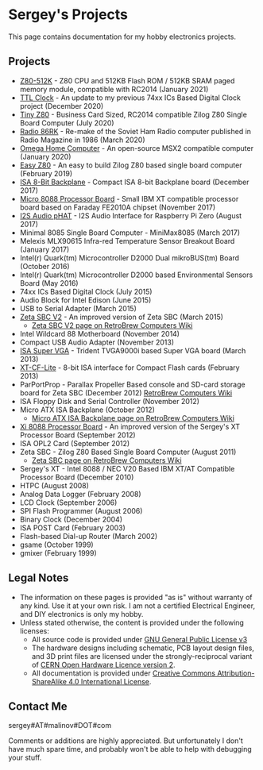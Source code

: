 # Sergey's Projects

This page contains documentation for my hobby electronics projects.

## Projects

* [Z80-512K](https://github.com/skiselev/Z80-512K) - Z80 CPU and 512KB Flash ROM / 512KB SRAM paged memory module, compatible with RC2014 (January 2021)
* [TTL Clock](https://github.com/skiselev/ttl-clock) - An update to my previous 74xx ICs Based Digital Clock project (December 2020)
* [Tiny Z80](https://github.com/skiselev/tiny_z80) - Business Card Sized, RC2014 compatible Zilog Z80 Single Board Computer (July 2020)
* [Radio 86RK](https://github.com/skiselev/radio-86rk) - Re-make of the Soviet Ham Radio computer published in Radio Magazine in 1986 (March 2020)
* [Omega Home Computer](https://github.com/skiselev/omega) - An open-source MSX2 compatible computer (January 2020)
* [Easy Z80](https://github.com/skiselev/easy_z80) - An easy to build Zilog Z80 based single board computer (February 2019)
* [ISA 8-Bit Backplane](https://github.com/skiselev/isa8_backplane) - Compact ISA 8-bit Backplane board (December 2017)
* [Micro 8088 Processor Board](https://github.com/skiselev/micro_8088) - Small IBM XT compatible processor board based on Faraday FE2010A chipset (November 2017)
* [I2S Audio pHAT](https://github.com/skiselev/i2s_audio_phat) - I2S Audio Interface for Raspberry Pi Zero (August 2017)
* Minimal 8085 Single Board Computer - MiniMax8085 (March 2017)
* Melexis MLX90615 Infra-red Temperature Sensor Breakout Board (January 2017)
* Intel(r) Quark(tm) Microcontroller D2000 Dual mikroBUS(tm) Board (October 2016)
* Intel(r) Quark(tm) Microcontroller D2000 based Environmental Sensors Board (May 2016)
* 74xx ICs Based Digital Clock (July 2015)
* Audio Block for Intel Edison (June 2015)
* USB to Serial Adapter (March 2015)
* [Zeta SBC V2](https://github.com/skiselev/zeta_sbc) - An improved version of Zeta SBC (March 2015)
  * [Zeta SBC V2 page on RetroBrew Computers Wiki](https://www.retrobrewcomputers.org/doku.php?id=boards:sbc:zetav2:start)
* Intel Wildcard 88 Motherboard (November 2014)
* Compact USB Audio Adapter (November 2013)
* [ISA Super VGA](https://github.com/skiselev/isa-super-vga) - Trident TVGA9000i based Super VGA board (March 2013)
* [XT-CF-Lite](https://github.com/skiselev/xt-cf-lite-v4) - 8-bit ISA interface for Compact Flash cards (February 2013)
* ParPortProp - Parallax Propeller Based console and SD-card storage board for Zeta SBC (December 2012) [RetroBrew Computers Wiki](https://www.retrobrewcomputers.org/doku.php?id=boards:other:parportprop:start)
* ISA Floppy Disk and Serial Controller (November 2012)
* Micro ATX ISA Backplane (October 2012)
  * [Micro ATX ISA Backplane page on RetroBrew Computers Wiki](https://www.retrobrewcomputers.org/doku.php?id=boards:isa:isa-backplane:start)
* [Xi 8088 Processor Board](https://github.com/skiselev/xi_8088) - An improved version of the Sergey's XT Processor Board (September 2012)
* ISA OPL2 Card (September 2012)
* Zeta SBC - Zilog Z80 Based Single Board Computer (August 2011)
  * [Zeta SBC page on RetroBrew Computers Wiki](https://www.retrobrewcomputers.org/doku.php?id=boards:sbc:zeta:start)
* Sergey's XT - Intel 8088 / NEC V20 Based IBM XT/AT Compatible Processor Board (December 2010)
* HTPC (August 2008)
* Analog Data Logger (February 2008)
* LCD Clock (September 2006)
* SPI Flash Programmer (August 2006)
* Binary Clock (December 2004)
* ISA POST Card (February 2003)
* Flash-based Dial-up Router (March 2002)
* gsame (October 1999)
* gmixer (February 1999)

## Legal Notes

* The information on these pages is provided "as is" without warranty of any kind. Use it at your own risk. I am not a certified Electrical Engineer, and DIY electronics is only my hobby.
* Unless stated otherwise, the content is provided under the following licenses:
  * All source code is provided under [GNU General Public License v3](license-gpl-3.0.txt)
  * The hardware designs including schematic, PCB layout design files, and 3D print files are licensed under the strongly-reciprocal variant of [CERN Open Hardware Licence version 2](license-cern_ohl_s_v2.txt).
  * All documentation is provided under [Creative Commons Attribution-ShareAlike 4.0 International License](license-cc-by-sa-4.0.txt).

## Contact Me

sergey#AT#malinov#DOT#com

Comments or additions are highly appreciated. But unfortunately I don't have much spare time, and probably won't be able to help with debugging your stuff.

